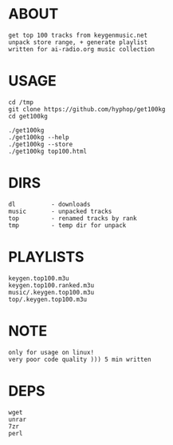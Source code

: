# ABOUT

    get top 100 tracks from keygenmusic.net
    unpack store range, + generate playlist
    written for ai-radio.org music collection

# USAGE

    cd /tmp
    git clone https://github.com/hyphop/get100kg
    cd get100kg
    
    ./get100kg
    ./get100kg --help
    ./get100kg --store
    ./get100kg top100.html

# DIRS

    dl          - downloads 
    music       - unpacked tracks
    top         - renamed tracks by rank
    tmp         - temp dir for unpack

# PLAYLISTS

    keygen.top100.m3u           
    keygen.top100.ranked.m3u    
    music/.keygen.top100.m3u    
    top/.keygen.top100.m3u      

# NOTE

    only for usage on linux!
    very poor code quality ))) 5 min written

# DEPS

    wget 
    unrar
    7zr
    perl
